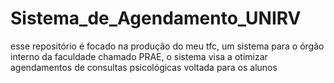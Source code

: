 # Sistema_de_Agendamento_UNIRV
esse repositório é focado na produção do meu tfc, um sistema para o órgão interno da faculdade chamado PRAE, o sistema visa a otimizar agendamentos de consultas psicológicas voltada para os alunos
